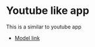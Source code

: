 # Youtube like app

This is a similar to youtube app
- [Model link](https://app.eraser.io/workspace/YtPqZ1VogxGy1jzIDkzj?origin=share)